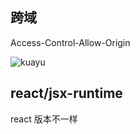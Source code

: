 ## 跨域

Access-Control-Allow-Origin

![kuayu](../../_media/kuayu.jpg)


## react/jsx-runtime

react 版本不一样


